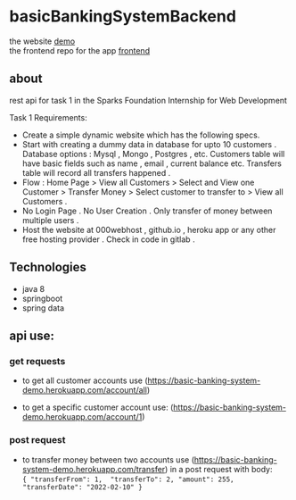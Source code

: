 # basicBankingSystemBackend 
the website [demo](https://youssefagagg.github.io/basicBankingSystemFrontend/) <br>
the frontend repo for the app [frontend](https://github.com/YoussefAgagg/basicBankingSystemFrontend)<br>

## about
rest api for task 1 in the Sparks Foundation Internship for Web Development

Task 1 Requirements:
* Create a simple dynamic website which has the following specs.
* Start with creating a dummy data in database for upto 10 customers . Database options : Mysql , Mongo , Postgres , etc. Customers table will have basic fields such as name , email , current balance etc. Transfers table will record all transfers happened .
* Flow : Home Page > View all Customers > Select and View one Customer > Transfer Money > Select customer to transfer to > View all Customers .
* No Login Page . No User Creation . Only transfer of money between multiple users .
* Host the website at 000webhost , github.io , heroku app or any other free hosting provider . Check in code in gitlab .

## Technologies

* java 8
* springboot
* spring data


## api use:
### get requests
* to get all customer accounts use (https://basic-banking-system-demo.herokuapp.com/account/all)

* to get a specific customer account use: (https://basic-banking-system-demo.herokuapp.com/account/1)
### post request
* to transfer money between two accounts use (https://basic-banking-system-demo.herokuapp.com/transfer) in a post request with body:<br>
`
{
"transferFrom": 1, 
"transferTo": 2,
 "amount": 255, 
 "transferDate": "2022-02-10"
 }
`

